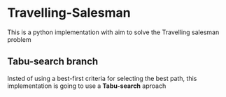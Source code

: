 # Travelling-Salesman
This is a python implementation with aim to solve the Travelling salesman problem

## Tabu-search branch 
Insted of using a best-first criteria for selecting the best path, this implementation is going to use a **Tabu-search** aproach
